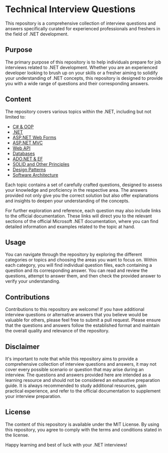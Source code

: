 # Technical Interview Questions
This repository is a comprehensive collection of interview questions and answers specifically curated for experienced professionals and freshers in the field of .NET development.

## Purpose
The primary purpose of this repository is to help individuals prepare for job interviews related to .NET development. Whether you are an experienced developer looking to brush up on your skills or a fresher aiming to solidify your understanding of .NET concepts, this repository is designed to provide you with a wide range of questions and their corresponding answers.

## Content
The repository covers various topics within the .NET, including but not limited to:

- [C# & OOP](docs/C%23%20%26%20OOP.md)
- [.NET](docs/dotNet.md)
- [ASP.NET Web Forms](docs/ASP.NET%20Web%20Forms.md)
- [ASP.NET MVC](docs/ASP.NET%20MVC.md)
- [Web API](docs/Web%20API.md)
- [Databases](docs/Databases.md)
- [ADO.NET & EF](docs/ADO.NET%20%26%20EF.md)
- [SOLID and Other Principles](docs/SOLID%20Principles.md)
- [Design Patterns](docs/Design%20Patterns.md)
- [Software Architecture](docs/Architecture.md)

Each topic contains a set of carefully crafted questions, designed to assess your knowledge and proficiency in the respective area. The answers provided not only give you the correct solution but also offer explanations and insights to deepen your understanding of the concepts.

For further exploration and reference, each question may also include links to the official documentation. These links will direct you to the relevant sections of the official Microsoft .NET documentation, where you can find detailed information and examples related to the topic at hand.

## Usage
You can navigate through the repository by exploring the different categories or topics and choosing the areas you want to focus on. Within each category, you will find individual question files, each containing a question and its corresponding answer. You can read and review the questions, attempt to answer them, and then check the provided answer to verify your understanding.

## Contributions
Contributions to this repository are welcome! If you have additional interview questions or alternative answers that you believe would be valuable for others, please feel free to submit a pull request. Please ensure that the questions and answers follow the established format and maintain the overall quality and relevance of the repository.

## Disclaimer
It's important to note that while this repository aims to provide a comprehensive collection of interview questions and answers, it may not cover every possible scenario or question that may arise during an interview. The questions and answers provided here are intended as a learning resource and should not be considered an exhaustive preparation guide. It is always recommended to study additional resources, gain practical experience, and refer to the official documentation to supplement your interview preparation.

## License
The content of this repository is available under the MIT License. By using this repository, you agree to comply with the terms and conditions stated in the license.

Happy learning and best of luck with your .NET interviews!
